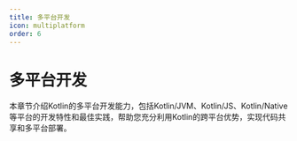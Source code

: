 ```yaml
---
title: 多平台开发
icon: multiplatform
order: 6
---
```


# 多平台开发

本章节介绍Kotlin的多平台开发能力，包括Kotlin/JVM、Kotlin/JS、Kotlin/Native等平台的开发特性和最佳实践，帮助您充分利用Kotlin的跨平台优势，实现代码共享和多平台部署。

